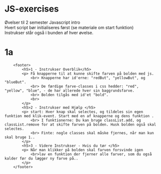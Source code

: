 # JS-exercises

Øvelser  til 2 semester Javascript intro <br>
Hvert script bør initialiseres først (se materiale om start funktion) <br>
Instrukser står også i bunden af hver øvelse.

# 1a

        <footer>
            <h5>1 - Instrukser Overblik</h5>
            <p> Få knapperne til at kunne skifte farven på bolden med js.
                <br> Knapperne har id'erne: "redBut", "yellowBut", og "blueBut".
                <br> De færdige farve-classes i css hedder: "red", "yellow", "blue", - de har allerede hver sin baggrundsfarve.
                <br> Bolden tilgås med id'et "bold".
                <br>
            </p>
            <h5>2 - Instrukser med Hjælp </h5>
            <p> start: Hver knap skal selectes, og tildeles sin egen funktion med klik-event. Start med en af knapperne og dens funktion .
                <br> I funktionerne: Du kan bruge classList.add, og classList.remove for at skifte farven på bolden. Husk bolden også skal selectes.
                <br> Finte: nogle classes skal måske fjernes, når man kun skal bruge 1..
            </p>
            <h5>3 - Videre Instrukser - Hvis du tør </h5>
            <p> Når man klikker på bolden skal farven forsvinde igen
                <br>lav en funktion der fjerner alle farver, som du også kalder før du lægger ny farve på..
            </p>
        </footer>
